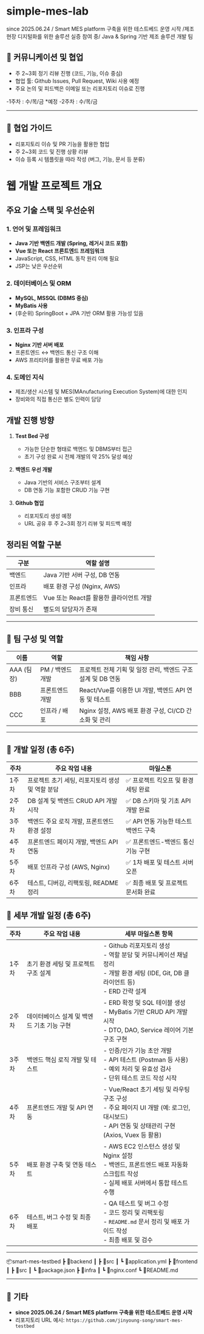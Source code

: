 # simple-mes-lab
since 2025.06.24 / Smart MES platform 구축을 위한 테스트베드 운영 시작 /제조 현장 디지털화를 위한 솔루션 실증 참여 중/ Java &amp; Spring 기반 제조 솔루션 개발 팀

## 🚀 커뮤니케이션 및 협업

- 주 2~3회 정기 리뷰 진행 (코드, 기능, 이슈 중심)
- 협업 툴: Github Issues, Pull Request, Wiki 사용 예정
- 주요 논의 및 피드백은 이메일 또는 리포지토리 이슈로 진행

 -1주차 : 수/목/금 *예정
 -2주차 : 수/목/금

---

## 📌 협업 가이드

- 리포지토리 이슈 및 PR 기능을 활용한 협업
- 주 2~3회 코드 및 진행 상황 리뷰
- 이슈 등록 시 템플릿을 따라 작성 (버그, 기능, 문서 등 분류)



# 웹 개발 프로젝트 개요

## 주요 기술 스택 및 우선순위

### 1. 언어 및 프레임워크
- **Java 기반 백엔드 개발 (Spring, 레거시 코드 포함)**
- **Vue 또는 React 프론트엔드 프레임워크**
- JavaScript, CSS, HTML 동작 원리 이해 필요
- JSP는 낮은 우선순위

### 2. 데이터베이스 및 ORM
- **MySQL, MSSQL (DBMS 중심)**
- **MyBatis 사용**
- (후순위) SpringBoot + JPA 기반 ORM 활용 가능성 있음

### 3. 인프라 구성
- **Nginx 기반 서버 배포**
- 프론트엔드 ↔ 백엔드 통신 구조 이해
- AWS 프리티어를 활용한 무료 배포 가능

### 4. 도메인 지식
- 제조/생산 시스템 및 MES(MAnufacturing Execution System)에 대한 인지
- 장비와의 직접 통신은 별도 인력이 담당

## 개발 진행 방향

1. **Test Bed 구성**
   - 가능한 단순한 형태로 백엔드 및 DBMS부터 접근
   - 초기 구성 완료 시 전체 개발의 약 25% 달성 예상

2. **백엔드 우선 개발**
   - Java 기반의 서비스 구조부터 설계
   - DB 연동 기능 포함한 CRUD 기능 구현

3. **Github 협업**
   - 리포지토리 생성 예정
   - URL 공유 후 주 2~3회 정기 리뷰 및 피드백 예정

## 정리된 역할 구분

| 구분       | 역할 설명                                   |
|------------|----------------------------------------------|
| 백엔드     | Java 기반 서버 구성, DB 연동                |
| 인프라     | 배포 환경 구성 (Nginx, AWS)                 |
| 프론트엔드 | Vue 또는 React를 활용한 클라이언트 개발     |
| 장비 통신  | 별도의 담당자가 존재                        |

---
## 👥 팀 구성 및 역할

| 이름       | 역할         | 책임 사항                                                |
|------------|--------------|-----------------------------------------------------------|
| AAA (팀장) | PM / 백엔드 개발 | 프로젝트 전체 기획 및 일정 관리, 백엔드 구조 설계 및 DB 연동 |
| BBB     | 프론트엔드 개발 | React/Vue를 이용한 UI 개발, 백엔드 API 연동 및 테스트     |
| CCC     | 인프라 / 배포   | Nginx 설정, AWS 배포 환경 구성, CI/CD 간소화 및 관리     |

---

## 📅 개발 일정 (총 6주)

| 주차 | 주요 작업 내용                            | 마일스톤                              |
|------|-------------------------------------------|----------------------------------------|
| 1주차 | 프로젝트 초기 세팅, 리포지토리 생성 및 역할 분담 | ✅ 프로젝트 킥오프 및 환경 세팅 완료         |
| 2주차 | DB 설계 및 백엔드 CRUD API 개발 시작      | ✅ DB 스키마 및 기초 API 개발 완료         |
| 3주차 | 백엔드 주요 로직 개발, 프론트엔드 환경 설정   | ✅ API 연동 가능한 테스트 백엔드 구축       |
| 4주차 | 프론트엔드 페이지 개발, 백엔드 API 연동     | ✅ 프론트엔드-백엔드 통신 기능 구현        |
| 5주차 | 배포 인프라 구성 (AWS, Nginx)           | ✅ 1차 배포 및 테스트 서버 오픈            |
| 6주차 | 테스트, 디버깅, 리팩토링, README 정리       | ✅ 최종 배포 및 프로젝트 문서화 완료        |

## 📅 세부 개발 일정 (총 6주)

| 주차 | 주요 작업 내용                             | 세부 마일스톤 항목                                                                 |
|------|--------------------------------------------|--------------------------------------------------------------------------------------|
| 1주차 | 초기 환경 세팅 및 프로젝트 구조 설계          | - Github 리포지토리 생성<br>- 역할 분담 및 커뮤니케이션 채널 정리<br>- 개발 환경 세팅 (IDE, Git, DB 클라이언트 등)<br>- ERD 간략 설계 |
| 2주차 | 데이터베이스 설계 및 백엔드 기초 기능 구현    | - ERD 확정 및 SQL 테이블 생성<br>- MyBatis 기반 CRUD API 개발 시작<br>- DTO, DAO, Service 레이어 기본 구조 구현 |
| 3주차 | 백엔드 핵심 로직 개발 및 테스트               | - 인증/인가 기능 초안 개발<br>- API 테스트 (Postman 등 사용)<br>- 예외 처리 및 유효성 검사<br>- 단위 테스트 코드 작성 시작 |
| 4주차 | 프론트엔드 개발 및 API 연동                  | - Vue/React 초기 세팅 및 라우팅 구조 구성<br>- 주요 페이지 UI 개발 (예: 로그인, 대시보드)<br>- API 연동 및 상태관리 구현 (Axios, Vuex 등 활용) |
| 5주차 | 배포 환경 구축 및 연동 테스트                | - AWS EC2 인스턴스 생성 및 Nginx 설정<br>- 백엔드, 프론트엔드 배포 자동화 스크립트 작성<br>- 실제 배포 서버에서 통합 테스트 수행 |
| 6주차 | 테스트, 버그 수정 및 최종 배포                | - QA 테스트 및 버그 수정<br>- 코드 정리 및 리팩토링<br>- `README.md` 문서 정리 및 배포 가이드 작성<br>- 최종 배포 및 검수 |

---
📦smart-mes-testbed 
┣ 📁backend 
┃ ┣ 📁src
┃ ┗ 📄application.yml
┣ 📁frontend
┃ ┣ 📁src
┃ ┗ 📄package.json
┣ 📁infra
┃ ┗ 📄nginx.conf
┗ 📄README.md



---

## 📄 기타

- **since 2025.06.24 / Smart MES platform 구축을 위한 테스트베드 운영 시작**
- 리포지토리 URL 예시: `https://github.com/jinyoung-song/smart-mes-testbed`

